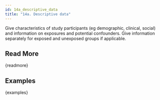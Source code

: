 ```yaml
---
id: 14a_descriptive_data
title: "14a. Descriptive data"
---
```

Give characteristics of study participants (eg demographic, clinical, social) and information on exposures and potential confounders. Give information separately for exposed and unexposed groups if applicable.



## Read More

{readmore}

## Examples

{examples}